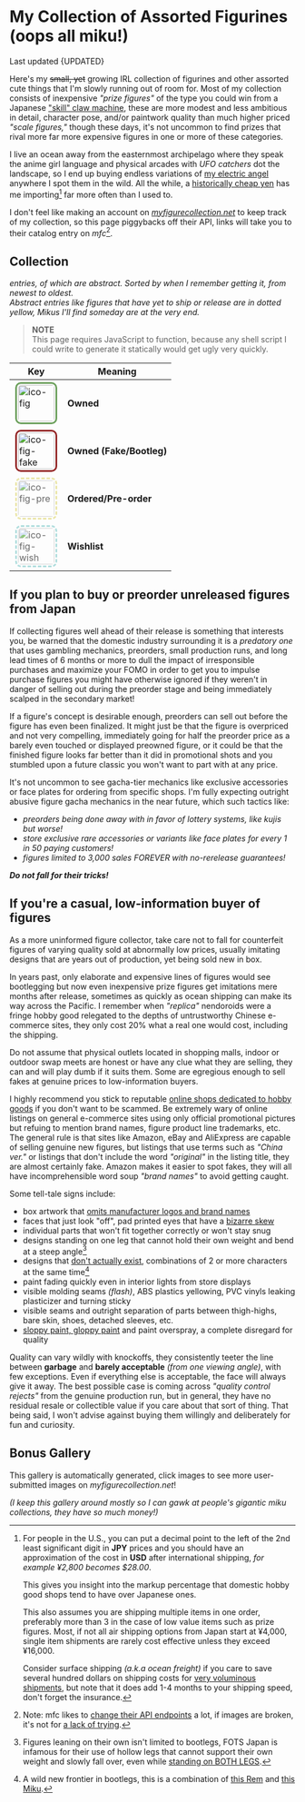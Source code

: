 <!-- started 2022/4/21 -->
<!-- updated 2024/4/27 -->

# My Collection of Assorted Figurines (oops all miku!)
Last updated {UPDATED}

Here's my ~~small, yet~~ growing IRL collection of figurines and other assorted cute things that I'm slowly running out of room for.
Most of my collection consists of inexpensive _"prize figures"_ of the type you could win from a Japanese ["skill" claw machine][claw], these are more modest and less ambitious in detail, character pose, and/or paintwork quality than much higher priced _"scale figures,"_ though these days, it's not uncommon to find prizes that rival more far more expensive figures in one or more of these categories.

I live an ocean away from the easternmost archipelago where they speak the anime girl language and physical arcades with _UFO catchers_ dot the landscape, so I end up buying endless variations of [my electric angel][micker] anywhere I spot them in the wild.
All the while, a [historically cheap yen][jpy] has me importing[^import] far more often than I used to.

I don't feel like making an account on _[myfigurecollection.net][mfc]_ to keep track of my collection, so this page piggybacks off their API, links will take you to their catalog entry on _mfc_[^api].

[claw]: https://www.youtube.com/watch?v=0Nh-k8OXhCo
[micker]: https://www.youtube.com/watch?v=f91sM4rI76w&hl=en
[mfc]: https://myfigurecollection.net
[jpy]: https://www.google.com/finance/quote/USD-JPY?window=5Y
[^api]:
	Note: mfc likes to [change their API endpoints][1] a lot, if images are broken, it's not for [a lack of trying][2].

	[1]: https://github.com/microsounds/microsounds.github.io/commit/10c49ea
	[2]: https://raw.githubusercontent.com/microsounds/microsounds.github.io/master/.scripts/fetch-figure-pics.sh
[^import]:
	For people in the U.S., you can put a decimal point to the left of the 2nd least significant digit in **JPY** prices and you should have an approximation of the cost in **USD** after international shipping,
	_for example ¥2,800 becomes $28.00_.

	This gives you insight into the markup percentage that domestic hobby good shops tend to have over Japanese ones.

	This also assumes you are shipping multiple items in one order, preferably more than 3 in the case of low value items such as prize figures.
	Most, if not all air shipping options from Japan start at ¥4,000, single item shipments are rarely cost effective unless they exceed ¥16,000.

	Consider surface shipping _(a.k.a ocean freight)_ if you care to save several hundred dollars on shipping costs for [very voluminous shipments][coffin], but note that it does add 1-4 months to your shipping speed, don't forget the insurance.

	[coffin]: https://www.google.com/search?q=amiami+shipping+%28200%7Ccoffin%29+box+site%3Areddit.com&tbm=isch

## Collection
<em><strong><span id="fig-count" style="font-size: 150%"></span></strong> entries,
	<strong><span id="fig-abs-count" style="font-size: 120%"></span></strong> of which are abstract.</em>
_Sorted by when I remember getting it, from newest to oldest._
<br />_Abstract entries like figures that have yet to ship or release are in dotted yellow, Mikus I'll find someday are at the very end._


<div id="fig-thumbs">
<noscript>
<blockquote>
<p><strong>NOTE</strong><br/>
	This page requires JavaScript to function, because any shell script I could write to generate it statically would get ugly very quickly.</p>
</blockquote>
</noscript>

</div>

<div class="aside right">

| Key | Meaning |
| -- | -- |
| ![ico-fig]({DOC_ROOT}/notes/assets/miku-nendo.jpg) | **Owned** |
| ![ico-fig-fake]({DOC_ROOT}/notes/assets/miku-nendo.jpg) | **Owned (Fake/Bootleg)** |
| ![ico-fig-pre]({DOC_ROOT}/notes/assets/miku-nendo.jpg) | **Ordered/Pre-order** |
| ![ico-fig-wish]({DOC_ROOT}/notes/assets/miku-nendo.jpg) | **Wishlist** |

</div>

## If you plan to buy or preorder unreleased figures from Japan
If collecting figures well ahead of their release is something that interests you, be warned that the domestic industry surrounding it is a _predatory one_ that uses gambling mechanics, preorders, small production runs, and long lead times of 6 months or more to dull the impact of irresponsible purchases and maximize your FOMO in order to get you to impulse purchase figures you might have otherwise ignored if they weren't in danger of selling out during the preorder stage and being immediately scalped in the secondary market!

If a figure's concept is desirable enough, preorders can sell out before the figure has even been finalized.
It might just be that the figure is overpriced and not very compelling, immediately going for half the preorder price as a barely even touched or displayed preowned figure, or it could be that the finished figure looks far better than it did in promotional shots and you stumbled upon a future classic you won't want to part with at any price.

It's not uncommon to see gacha-tier mechanics like exclusive accessories or face plates for ordering from specific shops.
I'm fully expecting outright abusive figure gacha mechanics in the near future, which such tactics like:
* _preorders being done away with in favor of lottery systems, like kujis but worse!_
* _store exclusive rare accessories or variants like face plates for every 1 in 50 paying customers!_
* _figures limited to 3,000 sales FOREVER with no-rerelease guarantees!_

***Do not fall for their tricks!***


## If you're a casual, low-information buyer of figures
As a more uninformed figure collector, take care not to fall for counterfeit figures of varying quality sold at abnormally low prices, usually imitating designs that are years out of production, yet being sold new in box.

In years past, only elaborate and expensive lines of figures would see bootlegging but now even inexpensive prize figures get imitations mere months after release, sometimes as quickly as ocean shipping can make its way across the Pacific.
I remember when _"replica"_ nendoroids were a fringe hobby good relegated to the depths of untrustworthy Chinese e-commerce sites, they only cost 20% what a real one would cost, including the shipping.

Do not assume that physical outlets located in shopping malls, indoor or outdoor swap meets are honest or have any clue what they are selling, they can and will play dumb if it suits them. Some are egregious enough to sell fakes at genuine prices to low-information buyers.

I highly recommend you stick to reputable [online shops dedicated to hobby goods](https://www.buyfags.moe/Full_guide#List_of_shops) if you don't want to be scammed.
Be extremely wary of online listings on general e-commerce sites using only official promotional pictures but refuing to mention brand names, figure product line trademarks, etc.
The general rule is that sites like Amazon, eBay and AliExpress are capable of selling genuine new figures, but listings that use terms such as _"China ver."_ or listings that don't include the word _"original"_ in the listing title, they are almost certainly fake.
Amazon makes it easier to spot fakes, they will all have incomprehensible word soup _"brand names"_ to avoid getting caught.

Some tell-tale signs include:
* box artwork that [omits manufacturer logos and brand names](https://myfigurecollection.net/picture/2402764)
* faces that just look "off", pad printed eyes that have a [bizarre skew](https://myfigurecollection.net/picture/2182516)
* individual parts that won't fit together correctly or won't stay snug
* designs standing on one leg that cannot hold their own weight and bend at a steep angle[^fotsjapan]
* designs that [don't actually exist](https://myfigurecollection.net/picture/3267308), combinations of 2 or more characters at the same time[^rem]
* paint fading quickly even in interior lights from store displays
* visible molding seams _(flash)_, ABS plastics yellowing, PVC vinyls leaking plasticizer and turning sticky
* visible seams and outright separation of parts between thigh-highs, bare skin, shoes, detached sleeves, etc.
* [sloppy paint, gloppy paint](https://myfigurecollection.net/picture/2529349) and paint overspray, a complete disregard for quality

Quality can vary wildly with knockoffs, they consistently teeter the line between **garbage** and **barely acceptable** _(from one viewing angle)_, with few exceptions. Even if everything else is acceptable, the face will always give it away.
The best possible case is coming across _"quality control rejects"_ from the genuine production run, but in general, they have no residual resale or collectible value if you care about that sort of thing.
That being said, I won't advise against buying them willingly and deliberately for fun and curiosity.

[^rem]: A wild new frontier in bootlegs, this is a combination of
	[this Rem](https://myfigurecollection.net/item/1047417) and [this Miku](https://myfigurecollection.net/item/944728).

[^fotsjapan]:
	Figures leaning on their own isn't limited to bootlegs, FOTS Japan is infamous for their use of hollow legs that cannot support their own weight and slowly fall over, even while
	[standing on BOTH LEGS](https://old.reddit.com/r/AnimeFigures/comments/if2feq/just_dont_buy_how_heavy_are_the_dumbbells_you/).

## Bonus Gallery
This gallery is automatically generated, click images to see more user-submitted images on _myfigurecollection.net_!

_(I keep this gallery around mostly so I can gawk at people's gigantic miku collections, they have so much money!)_

<div class="gallery" id="fig-gallery">
</div>

<style type="text/css">
	[alt*="fig"] {
		border-radius: 10px;
		border: 3px #6B9F5B solid;
		padding: 2px;
		margin: 2px;
		height: 64px;
		width: 64px;
	}
	[alt*="fig"]:hover { opacity: unset; }
	[alt*="fake"] {	border: 3px #932525 solid; }
	[alt*="pre"] {	border: 3px #E1D97A dashed; opacity: 65%; }
	[alt*="wish"] {	border: 3px #86CDCD dashed; opacity: 65%; }
</style>

<script type="text/javascript">
/* <![CDATA[ */
'use strict';

var figs = [
	/* MFC id, unknown MFC image hash key, alt text description
	 * MFC ids prepended with x are knockoffs
	 */

	[ 'p2222288', '88662', 'taito artist masterpiece+ miku birthday 2024 flower ver. (2024)' ],
	[ 'p2256547', 'ae9de', 'good smile pop up parade miku v2 translucent color ver. (2024)' ],
	[ 'p1941522', 'a8683', 'max factory plamatea miku 16th birthday ver. model kit (2024)' ],
	[ 'p2210315', '161f7', 'good smile world is mine miku 2024 ver. nendoroid #2430 (2024)' ],
	[ 'p1764164', 'be850', 'good smile huggy miku trading fig (2023)' ],
	[ 'p1956669', '12734', 'good smile miku v3 nendoroid #2360 (2024)' ],
	[ '287708', 'e0015', 'good smile gochiusa kafu chino nendo #558 (2017)' ],
	[ 'p1876376', '0f16f', 'good smile cinnamoroll miku nendo #2306 (2024)' ],
	[ '861021', '93e28', 'sega preciality special nuigurumi (fuwafuwa mega jumbo) miku plush (2019)' ],
	[ 'p1781933', 'ecbab', 'design coco miku senbonzakura 10th anniv. ver 1/7 scale (2025)' ],
	[ 'p1974911', '8f1ef', 'furyu bicute bunnies miku rurudo ver. (2024)' ],
	[ 'p2004539', 'ade3e', 'taito miku x rody artist masterpiece+ 39 ver. (2024)' ],
	[ 'p236103', '20356', 'freeing b-style hatsune miku V3 1/4 scale (2016)' ],
	[ 'p1911915', 'e3093', 'good smile komi-san maid outfit pop up parade (2024)' ],
	[ 'p1941969', '0b834', 'good smile DECO*27 vampire jirai miku nendoroid #2239 (2024)' ],
	[ '186', '94494', 'good smile miku nendoroid #033 (2008)' ],
	[ '1656', 'ca554', 'good smile hachune miku nendoroid #042 (2008)' ],
	[ '1009', '633df', 'good smile kagamine len nendoroid #040 (2008)' ],
	[ '1008', 'cbcc1', 'good smile kagamine rin nendoroid #039 (2008)' ],
	[ '117503', 'e371a', 'good smile mikudayo nendoroid #299 (2013)' ],
	[ '23566', '13463', 'volks moekore plus miku encore #03.9 1/6 scale (2010)' ],
	[ '331720', 'f9209', 'good smile project diva ha2ne miku nendoroid co-de (2016)' ],
	[ '22229', '658b2', 'sega hatsune miku PM figure (2010)' ],
	[ '266283', 'f0162', 'taito hatsune miku mamama style api miku (2015)' ],
	[ '12037', 'bbc47', 'max factory miku live stage ver. (wonfes 2009) figma #EX-003 (2009)' ],
	[ '153162', '8abda', 'good smile snow miku 2014 rabbit yukine nendoroid #380 (2014)' ],
	[ '5737', '2e05d', 'good smile kagami hiiragi \'MikkuMiku\' lucky star OVA nendoroid #062 (2009)' ],
	[ '59755', 'c2133', 'max factory hatsune miku append figma #100 (2011)' ],
	[ '78582', '5dc32', 'good smile hatsune miku append nendoroid #194 (2012)' ],
	[ '757554', '0b003', 'good smile miku cheerful ver. nendoroid #1001 (2011)' ],
	[ '287701', 'bb9fe', 'good smile mitchie m the greatest idol miku 1/8 scale (2016)' ],
	[ '41459', '30b7f', 'good smile miku absolute HMO edition nendoroid #129 (2011)' ],
	[ '861021', '93e28', 'sega preciality special nuigurumi (fuwafuwa mega jumbo) miku plush (2019)' ],
	[ '1849001', '85dfd', 'gift hatsune miku nt fumo plush (2023)' ],
	[ 'p1876348', 'f08ca', 'good smile miku 16th birthday ~dear creators~ nendoroid #2222 (2023)' ],
	[ '1189085', '8fa69', 'good smile hatsune miku nt 1/8 scale (2023)' ],
	[ '1258843', '55d3c', 'furyu f-nex hatsune miku chronicle 1/7 scale (2022)' ],
	[ '926772', '68615', 'good smile racing miku 2020 nendoroid #1293 (2020)' ],
	[ '1711391', '32d0d', 'taito kuji miku 39 no hi kinen kuji B prize (2023)' ],
	[ '998275', 'e47b6', 'taito miku 3rd season autumn ver. (2020)' ],
	[ '144335', '72a4a', 'max factory figma miku 2.0 #200 (2013)' ],
	[ '604387', '623bc', 'good smile miku 10th anniv. ver. nendoroid #831 (2018)' ],
	[ '12040', '74b0d', 'good smile hatsune miku CM ver. 1/8 scale (2009)' ],
	[ '29253', 'cb8f3', 'max factory miku tony ver. 1/7 scale (2011)' ],
	[ '186', '94494', 'good smile miku nendoroid #33 (2008)' ],
	[ '136444', '8be06', 'good smile miku 2.0 nendoroid #300 (2013)' ],
	[ '61333', '02c3e', 'good smile miku 1/8 scale lat-type ver. (2011)' ],
	[ '548722', '507c3', 'good smile hatsune miku v4x 1/8 scale (2018)' ],
	[ '187', 'c29a5', 'good smile hatsune miku 1/8 scale (2008)' ],
	[ 'p546853', 'be182', 'bandai figure-rise bust miku model kit (2017)' ],
	[ 'p1840070', '5a2a2', 'good smile needy girl overdose kangel nendoroid #2201 (2023)' ],
	[ '289034', '83d4b', 'sega project diva arcade miku infinity module SPM (2015)' ],
	[ '1370076', '897d0', 'furyu bicute bunnies miku street ver. (2022)' ],
	[ '1210391', 'ebe3e', 'furyu bicute bunnies miku white bunny pearl ver. (2022)' ],
	[ '1419501', '49579', 'good smile racing miku 2022 nendoroid #1839 (2022)' ],
	[ '1503807', '10b93', 'good smile magical mirai 2021 miku nendoroid #1940 (2022)' ],
	[ '1407723', 'd9878', 'taito big nuigurumi miku winter ver. (type B) (2021)' ],
	[ '1635003', '44866', 'taito wonderland puss in boots miku (2023)' ],
	[ '36788', '5b203', 'sega kagamine len EX figure (2010)' ],
	[ '1495055', 'eda04', 'bandai q posket miku v4x type a (2022)' ],
	[ '1796930', '5b192', 'max limited yurayura head miku nt (2023)' ],
	[ '1796928', '82839', 'max limited yurayura head miku (2023)' ],
	[ '1473760', 'fe3fe', 'good smile inugami korone nendoroid #1861 (2022)' ],
	[ '1473759', '90d6e', 'good smile nekomata okayu nendoroid #1860 (2022)' ],
	[ '1782785', 'da0ba', 'furyu exceed creative miku cyber future ver. (2023)' ],
	[ '1618453', '37063', 'good smile pop up parade needy girl overdose kangel (2023)' ],
	[ 'p1780064', '90bb0', 'taito miku artist masterpiece+ birthday 2023 ver. (2023)' ],
	[ 'p1873722', 'f647e', 'taito miku fashion figure uniform ver. (2024)' ],
	[ '1696654', '98c36', 'furyu miku flower fairy noodle stopper (2023)' ],
	[ 'p945860', '6ae97', 'good smile miku nendoroid doll (2020)' ],
	[ '1226915', '1067b', 'good smile miku date outfit ver. nendoroid doll (2023)' ],
	[ '1616455', '1154b', 'good smile pop up parade ver. L DECO*27 vampire jirai miku (2023)' ],
	[ '1779734', 'fb6e1', 'taito miku fashion figure subculture ver. (2023)' ],
	[ '1335582', '0d57a', 'sega sakura miku v3 SPM (2022)' ],
	[ '1571286', '15051', 'sega miku christmas 2022 SPM (2022)' ],
	[ '1479579', '350f9', 'sega miku 15th anniversary kei ver. SPM (2022)' ],
	[ '1549222', '43de2', 'sega miku 15th anniversary zhou ver. SPM (2022)' ],
	[ '1376115', '30a86', 'good smile racing AMG 2021 SUPER GT round 3 1/64 scale diecast car (2022)' ],
	[ '1275355', '94c12', 'sega preciality special nuigurumi sakura miku (2022)' ],
	[ '1213389', '85cfa', 'good smile genshin impact venti nendoroid #1795 (2022)' ],
	[ '1189088', 'f9b14', 'good smile hatsune miku nt nendoroid #1701 (2022)' ],
	[ '1662862', '12eb0', 'moeyu miku embroidered blanket hoodie (2022)' ],
	[ '1499800', '04668', 'taito miku artist masterpiece latidos 2022 ver. (2022)' ],
	[ '1220581', 'b0f34', 'taito miku artist masterpiece pricess arabian ver. (2021)' ],
	[ 'x1214387', 'ea438', 'knockoff taito miku wonderland rapunzel (2021)' ],
	[ 'x314683', 'e7d29', 'knockoff sega miku fuwa fuwa nuigurumi plush (strap) (2015)' ],
	[ 'x370088', '27dfa', 'knockoff sega miku fuwa fuwa mega jumbo nuigurumi plush (2016)' ],
	[ 'x514129', '00fa6', 'knockoff sega nyanko miku fuwafuwa nuigurumi plush (2017)' ],
	[ 'x809190', '8d2a0', 'knockoff furyu miku noodle stopper figure (2019)' ],
	[ '1536233', '7215f', 're-ment miku miku room miniature diorama trading fig 8/8 set (2022)' ],
	[ 'x2987', '9fa5f', 'knockoff max factory figma miku #014 (2008)' ],
	[ '401018', 'bfb66', 'sega project diva innocent SPM miku (2016)' ],
	[ '718192', '29017', 'hatsune miku 2nd season Winter ver. (2018)' ],
	[ '1251026', 'e36e0', 'bandai q posket miku type a (2021)' ],
	[ '944728', 'c98b0', 'furyu miku bicute bunnies original ver. (2020)' ],
	[ '1311067', 'f43ff', 'taito miku artist masterpiece princess alice (2022)' ],
	[ '1141381', 'fe94b', 'taito miku artist masterpiece birthday 2021 (14th anniv.) (2021)' ],
	[ '1293291', 'c95e9', 'furyu sakura miku noodle stopper (2022)' ],
	[ '886807', '5b4b2', 'taito sakura miku 2020 ver. (2020)' ],
	[ '1216990', '90105', 'bandai espresto racing miku 2020 (2021)' ],
	[ '1035745', 'ba361', 'sega project diva mega 39\'s breathe you miku SPM (2021)' ],
	[ '1112719', '82ba8', 'taito miku big nuigurumi plush (2021)' ],
	[ '756832', 'd4634', 'taito hatsune miku 2nd season Spring ver. (2019)' ],
	[ '776143', '679aa', 'taito hatsune miku 2nd season Summer ver. (2019)' ],
	[ '4741', '89b30', 'sega hatsune miku EX figure (2008)' ],
	[ '1631369', '25b00', 'sega smiling miku nesoberi nuigurumi (strap) (2016)' ],
	[ '798190', 'f61e7', 'sega sakura miku SPM (2019)' ],
	[ '720383', '21905', 'sega fate/extella link astolfo SPM (2018)' ],
	[ '693275', 'f40e6', 'sega CHANxCO miku mega jumbo nuigurumi plush (2018)' ],
	[ '675904', '1161e', 'good smile gochiusa kirima sxarp nendoroid #929 (2018)' ],
	[ '689123', '2750f', 'good smile snow princess miku nendoroid #1000 (2019)' ],
	[ '464596', 'd0803', 'good smile konosuba megumin nendoroid #725 (2017)' ],
	[ '440687', '507c1', 'sega project diva X miku SPM (2016)' ],
	[ '583734', 'ccf32', 'sega touhou project izayoi sakuya PM figure (2017)' ],
	[ '200768', '28f48', 'funko pop rocks miku #039 (2014)' ],
	[ '246546', '9cbfc', 'sega project diva F2nd miku PM figure (2015)' ],
	[ 'x287774', 'f7c92', 'knockoff good smile umaru-chan nendoroid #524 (2015)' ],
	[ 'x26113', 'a69e3', 'knockoff good smile snow miku nendoroid #150 (2010)' ],
	[ '198604', '64215', 'sega project diva 2nd miku PM figure (2014)' ],
	[ '47413', 'd5289', 'banpresto akira kogami ichiban kuji H prize kyun-chara (2010)' ],
	[ '167123', '00cd8', 'sega project diva arcade miku PM figure (2012)' ],
	[ '100292', '0bb7d', 'great eastern entertainment hatsune miku plush (2012)' ],
	[ 'w66010', '03aa7', 'good smile miku support ver. nendoroid #170 (2011)' ],
	[ 'w370088', '27dfa', 'sega fuwafuwa mega jumbo miku plush (2016)' ],
	[ 'w451821', '07e74', 'good smile hatsune miku nendoroid JUMBO (2016)' ],
	[ 'w945858', 'b91b5', 'good smile hatsune miku v4x nendoroid #1309 (2020)' ],
	[ 'w1085480', 'f2b12', 'furyu f-nex miku nekomimi headphone ver. 1/7 scale (2022)' ],
	[ 'w198011', '69a8c', 'max factory project diva 2nd mikuzukin miku 1/7 scale (2015)' ],
	[ 'w236245', '829af', 'good smile tell your world miku 1/8 scale (2015)' ],
	[ 'w78591', '8da12', 'max factory miku HSP ver. 1/7 scale (2012)' ],
	[ 'w1917313', '63f61', 'sega miku x cinnamoroll premium noodle stopper (2024)' ],
	[ 'w1954286', 'cb979', 'sega luminasta miku x cinnamoroll (2024)' ],
	[ 'w1460097', '41456', 'spiritale miku my queen!! 1/7 scale (2024)' ],
	[ 'w1623825', '97882', 'spiritale miku birthday 2022 polaris ver. 1/7 scale (2024)' ],
	[ 'w1974621', 'c012f', 'taito miku fashion figure lolita (lmao) (2024)' ],

];

var thumbs = document.getElementById('fig-thumbs');
var gallery = document.getElementById('fig-gallery');

/* item count */
document.getElementById('fig-count').innerHTML = figs.length;

for (var i in figs) {
	var id = figs[i][0];
	var hash = figs[i][1];
	var title = figs[i][2];
	var alt = 'ico-fig';
	switch (id.charAt(0)) {
		case 'x': id = id.slice(1); alt = alt + '-fake'; break;
		case 'p': id = id.slice(1); alt = alt + '-pre'; break;
		case 'w': id = id.slice(1); alt = alt + '-wish'; break;
	}

	var l1, l2, l3;

	/* icons */
	l1 = document.createElement('a');
	l1.href= 'https://myfigurecollection.net/item/' + id;

		l2 = document.createElement('img');
		l2.alt = alt;
		l2.title = title;
		l2.src = 'https://static.myfigurecollection.net/upload/items/0/'
			+ id + '-' + hash + ".jpg";
		l1.appendChild(l2);

	thumbs.appendChild(l1);

	/* gallery, don't include entries I don't have */
	if (alt == 'ico-fig') {
		l1 = document.createElement('p');

			l2 = document.createElement('a');
			l2.href = 'https://myfigurecollection.net/pictures.php?itemId=' + id;

				l3 = document.createElement('img');
				l3.src = 'https://static.myfigurecollection.net/upload/items/1/'
					+ id + '-' + hash + ".jpg";
				l3.title = title;
				l3.alt = 'nolink';
				l2.appendChild(l3);

		l1.appendChild(l2);
		gallery.appendChild(l1);
	}
	else {
		/* abstract item count */
		document.getElementById('fig-abs-count').innerHTML =
			(document.getElementById('fig-abs-count').innerHTML | 0) + 1;
	}
}

/* ]]> */
</script>
